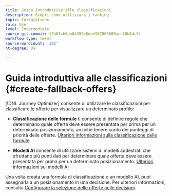 ```yaml
---
title: Guida introduttiva alle classificazioni
description: Scopri come utilizzare i ranking
topic: Integrations
role: User
level: Intermediate
source-git-commit: 12b01cb9de84399e5ede987866609acc10b64c5f
workflow-type: tm+mt
source-wordcount: '125'
ht-degree: 0%

---
```


# Guida introduttiva alle classificazioni {#create-fallback-offers}

[!DNL Journey Optimizer] consente di utilizzare le classificazioni per classificare le offerte per visualizzare un determinato profilo:

* **Classificazione delle formule** ti consente di definire regole che determinano quale offerta deve essere presentata per prima per un determinato posizionamento, anziché tenere conto dei punteggi di priorità delle offerte. [Ulteriori informazioni sulla classificazione delle formule](create-ranking-formulas.md)

* **Modelli AI** consente di utilizzare sistemi di modelli addestrati che sfruttano più punti dati per determinare quale offerta deve essere presentata per prima per un determinato posizionamento. [Ulteriori informazioni sui modelli AI](ai-models.md)

Una volta creata una formula di classificazione o un modello AI, puoi assegnarla a un posizionamento in una decisione. Per ulteriori informazioni, consulta [Configurare la selezione delle offerte nelle decisioni](../offer-activities/configure-offer-selection.md).
